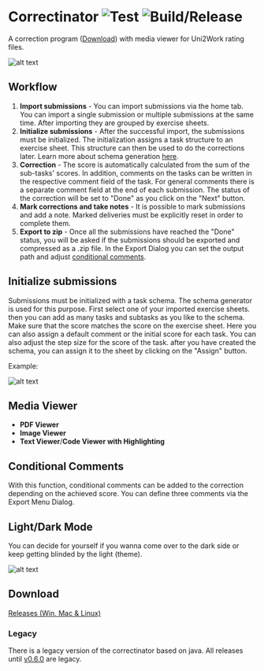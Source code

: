 # Correctinator ![Test](https://github.com/koellemichael/correctinator/workflows/Test/badge.svg) ![Build/Release](https://github.com/koellemichael/correctinator/workflows/Build/Release/badge.svg)

A correction program ([Download](#download)) with media viewer for Uni2Work rating files.

![alt text](https://i.imgur.com/750Gbjf.png 'Correctinator')

## Workflow

1. **Import submissions** - You can import submissions via the home tab. You can import a single submission or multiple submissions at the same time. After importing they are grouped by exercise sheets.
2. **Initialize submissions** - After the successful import, the submissions must be initialized. The initialization assigns a task structure to an exercise sheet. This structure can then be used to do the corrections later. Learn more about schema generation [here](#Initialize-submissions).
3. **Correction** - The score is automatically calculated from the sum of the sub-tasks' scores. In addition, comments on the tasks can be written in the respective comment field of the task. For general comments there is a separate comment field at the end of each submission. The status of the correction will be set to "Done" as you click on the "Next" button.
4. **Mark corrections and take notes** - It is possible to mark submissions and add a note. Marked deliveries must be explicitly reset in order to complete them.
5. **Export to zip** - Once all the submissions have reached the "Done" status, you will be asked if the submissions should be exported and compressed as a .zip file. In the Export Dialog you can set the output path and adjust [conditional comments](#conditional-comments).

## Initialize submissions

Submissions must be initialized with a task schema. The schema generator is used for this purpose. First select one of your imported exercise sheets. then you can add as many tasks and subtasks as you like to the schema. Make sure that the score matches the score on the exercise sheet. Here you can also assign a default comment or the initial score for each task. You can also adjust the step size for the score of the task. after you have created the schema, you can assign it to the sheet by clicking on the "Assign" button.

Example:

![alt text](https://i.imgur.com/MuYfHJ8.png 'Example schema')

## Media Viewer

- **PDF Viewer**
- **Image Viewer**
- **Text Viewer**/**Code Viewer with Highlighting**

## Conditional Comments

With this function, conditional comments can be added to the correction depending on the achieved score. You can define three comments via the Export Menu Dialog.

## Light/Dark Mode

You can decide for yourself if you wanna come over to the dark side or keep getting blinded by the light (theme).

![alt text](https://i.imgur.com/hQwRSTT.png 'Example schema')

## Download

[Releases (Win, Mac & Linux)](https://github.com/koellemichael/correctinator/releases)

### Legacy

There is a legacy version of the correctinator based on java. All releases until [v0.6.0](https://github.com/koellemichael/correctinator/releases/tag/0.6.0) are legacy.
